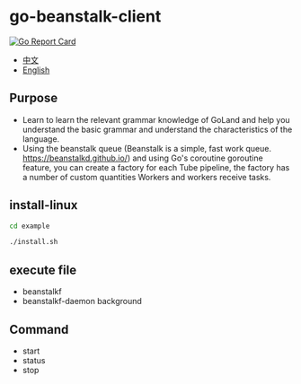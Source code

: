 # go-beanstalk-client
[![Go Report Card](https://goreportcard.com/badge/github.com/chenbo29/go-beanstalkd-client)](https://goreportcard.com/report/github.com/chenbo29/go-beanstalkd-client)
* [中文](/README_ZH_CN.md)
* [English](/README.md)
## Purpose
* Learn to learn the relevant grammar knowledge of GoLand and help you understand the basic grammar and understand the characteristics of the language.
* Using the beanstalk queue (Beanstalk is a simple, fast work queue. https://beanstalkd.github.io/) and using Go's coroutine goroutine feature, you can create a factory for each Tube pipeline, the factory has a number of custom quantities Workers and workers receive tasks.
## install-linux
```bash
cd example
```

```bash
./install.sh
```
## execute file
* beanstalkf
* beanstalkf-daemon background
## Command
* start
* status
* stop